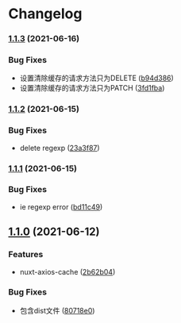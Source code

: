# Changelog

### [1.1.3](https://www.github.com/fengsi-io/nuxt-axios-cache/compare/v1.1.2...v1.1.3) (2021-06-16)


### Bug Fixes

* 设置清除缓存的请求方法只为DELETE ([b94d386](https://www.github.com/fengsi-io/nuxt-axios-cache/commit/b94d38610c41ec48bda517f01ca1443b52a48b27))
* 设置清除缓存的请求方法只为PATCH ([3fd1fba](https://www.github.com/fengsi-io/nuxt-axios-cache/commit/3fd1fba1543c2539d9efd4e37d6f54be90c255d7))

### [1.1.2](https://www.github.com/fengsi-io/nuxt-axios-cache/compare/v1.1.1...v1.1.2) (2021-06-15)


### Bug Fixes

* delete regexp ([23a3f87](https://www.github.com/fengsi-io/nuxt-axios-cache/commit/23a3f874f288eb8bfe8ffcc02a4a22b04bd55bec))

### [1.1.1](https://www.github.com/fengsi-io/nuxt-axios-cache/compare/v1.1.0...v1.1.1) (2021-06-15)


### Bug Fixes

* ie regexp error ([bd11c49](https://www.github.com/fengsi-io/nuxt-axios-cache/commit/bd11c49b94572be66f7b53451322d243c66057fe))

## [1.1.0](https://www.github.com/fengsi-io/nuxt-axios-cache/compare/v1.0.0...v1.1.0) (2021-06-12)


### Features

* nuxt-axios-cache ([2b62b04](https://www.github.com/fengsi-io/nuxt-axios-cache/commit/2b62b04dd19f811fc9bf9d1705f256fd563f00fd))


### Bug Fixes

* 包含dist文件 ([80718e0](https://www.github.com/fengsi-io/nuxt-axios-cache/commit/80718e033af26ef82c0702d6b3e80c28d8662823))
